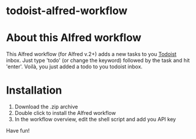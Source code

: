 todoist-alfred-workflow
=======================


# About this Alfred workflow

This Alfred workflow (for Alfred v.2+) adds a new tasks to you [Todoist](www.todoist.com) inbox. Just type 'todo' (or change the keyword) followed by the task and hit 'enter'. Voilà, you just added a todo to you todoist inbox.


# Installation

1. Download the .zip archive
2. Double click to install the Alfred workflow
3. In the workflow overview, edit the shell script and add you API key 

Have fun!